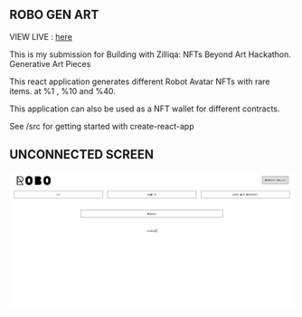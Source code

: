 ROBO GEN ART
----

VIEW LIVE : [here](https://agitated-kepler-32cfed.netlify.app)


This is my submission for Building with Zilliqa: NFTs Beyond Art Hackathon.
Generative Art Pieces

This react application generates different Robot Avatar NFTs with rare items. at %1 , %10 and %40.

This application can also be used as a NFT wallet for different contracts.

See /src for getting started with create-react-app

UNCONNECTED SCREEN
-----
![name](/shot1.png)
